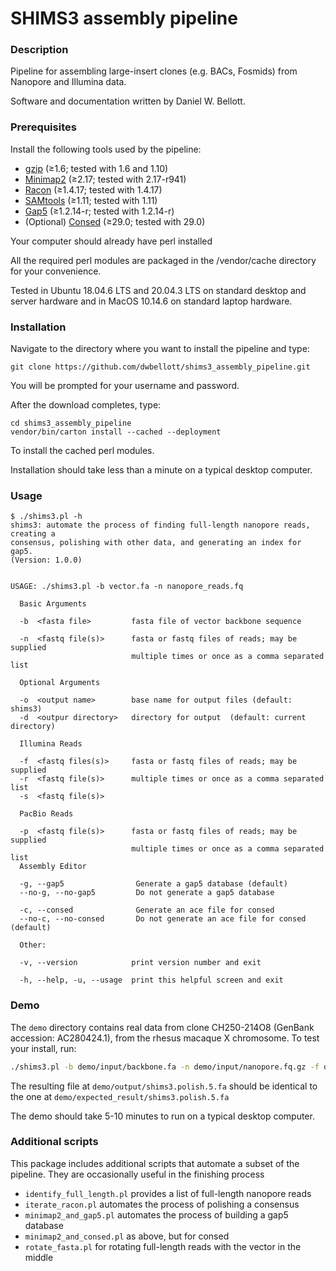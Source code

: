 # SHIMS3 assembly pipeline

### Description

Pipeline for assembling large-insert clones (e.g. BACs, Fosmids) from Nanopore and Illumina data.

Software and documentation written by Daniel W. Bellott.

### Prerequisites

Install the following tools used by the pipeline:

- [gzip](https://www.gnu.org/software/gzip/) (≥1.6; tested with 1.6 and 1.10)
- [Minimap2](https://github.com/lh3/minimap2#install) (≥2.17; tested with 2.17-r941)
- [Racon](https://github.com/lbcb-sci/racon) (≥1.4.17; tested with 1.4.17)
- [SAMtools](http://www.htslib.org/download/) (≥1.11; tested with 1.11)
- [Gap5](http://staden.sourceforge.net) (≥1.2.14-r; tested with 1.2.14-r)
- (Optional) [Consed](http://www.phrap.org/consed/consed.html#howToGet) (≥29.0; tested with 29.0)

Your computer should already have perl installed

All the required perl modules are packaged in the /vendor/cache directory for your convenience.

Tested in Ubuntu 18.04.6 LTS and 20.04.3 LTS on standard desktop and server hardware and in MacOS 10.14.6 on standard laptop hardware.

### Installation

Navigate to the directory where you want to install the pipeline and type:

```
git clone https://github.com/dwbellott/shims3_assembly_pipeline.git
```

You will be prompted for your username and password.

After the download completes, type:

```
cd shims3_assembly_pipeline
vendor/bin/carton install --cached --deployment
```

To install the cached perl modules.

Installation should take less than a minute on a typical desktop computer.

### Usage

```
$ ./shims3.pl -h
shims3: automate the process of finding full-length nanopore reads, creating a
consensus, polishing with other data, and generating an index for gap5.
(Version: 1.0.0)


USAGE: ./shims3.pl -b vector.fa -n nanopore_reads.fq

  Basic Arguments

  -b  <fasta file>         fasta file of vector backbone sequence

  -n  <fastq file(s)>      fasta or fastq files of reads; may be supplied
                           multiple times or once as a comma separated list

  Optional Arguments

  -o  <output name>        base name for output files (default: shims3)
  -d  <outpur directory>   directory for output  (default: current directory)

  Illumina Reads

  -f  <fastq files(s)>     fasta or fastq files of reads; may be supplied
  -r  <fastq file(s)>      multiple times or once as a comma separated list
  -s  <fastq file(s)>

  PacBio Reads

  -p  <fastq file(s)>      fasta or fastq files of reads; may be supplied
                           multiple times or once as a comma separated list
  Assembly Editor

  -g, --gap5                Generate a gap5 database (default)
  --no-g, --no-gap5         Do not generate a gap5 database

  -c, --consed              Generate an ace file for consed
  --no-c, --no-consed       Do not generate an ace file for consed (default)

  Other:

  -v, --version            print version number and exit

  -h, --help, -u, --usage  print this helpful screen and exit
```

### Demo

The `demo` directory contains real data from clone CH250-214O8 (GenBank accession: AC280424.1), from the rhesus macaque X chromosome. To test your install, run:

```bash
./shims3.pl -b demo/input/backbone.fa -n demo/input/nanopore.fq.gz -f demo/input/illumina_1.fq.gz -r demo/input/illumina_2.fq.gz -d demo/output
```

The resulting file at `demo/output/shims3.polish.5.fa` should be identical to the one at `demo/expected_result/shims3.polish.5.fa`

The demo should take 5-10 minutes to run on a typical desktop computer.

### Additional scripts

This package includes additional scripts that automate a subset of the pipeline.
They are occasionally useful in the finishing process

- `identify_full_length.pl` provides a list of full-length nanopore reads
- `iterate_racon.pl` automates the process of polishing a consensus
- `minimap2_and_gap5.pl` automates the process of building a gap5 database
- `minimap2_and_consed.pl` as above, but for consed
- `rotate_fasta.pl` for rotating full-length reads with the vector in the middle
